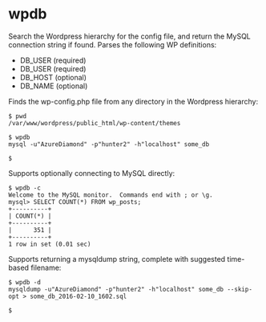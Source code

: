# wpdb

Search the Wordpress hierarchy for the config file, and return the MySQL connection string if found. Parses the following WP definitions:

* DB_USER (required)
* DB_USER (required)
* DB_HOST (optional)
* DB_NAME (optional)

Finds the wp-config.php file from any directory in the Wordpress hierarchy:

	$ pwd
	/var/www/wordpress/public_html/wp-content/themes

	$ wpdb
	mysql -u"AzureDiamond" -p"hunter2" -h"localhost" some_db

	$

Supports optionally connecting to MySQL directly:

	$ wpdb -c
	Welcome to the MySQL monitor.  Commands end with ; or \g.
	mysql> SELECT COUNT(*) FROM wp_posts;
	+----------+
	| COUNT(*) |
	+----------+
	|      351 |
	+----------+
	1 row in set (0.01 sec)

Supports returning a mysqldump string, complete with suggested time-based filename:

	$ wpdb -d
	mysqldump -u"AzureDiamond" -p"hunter2" -h"localhost" some_db --skip-opt > some_db_2016-02-10_1602.sql

	$

